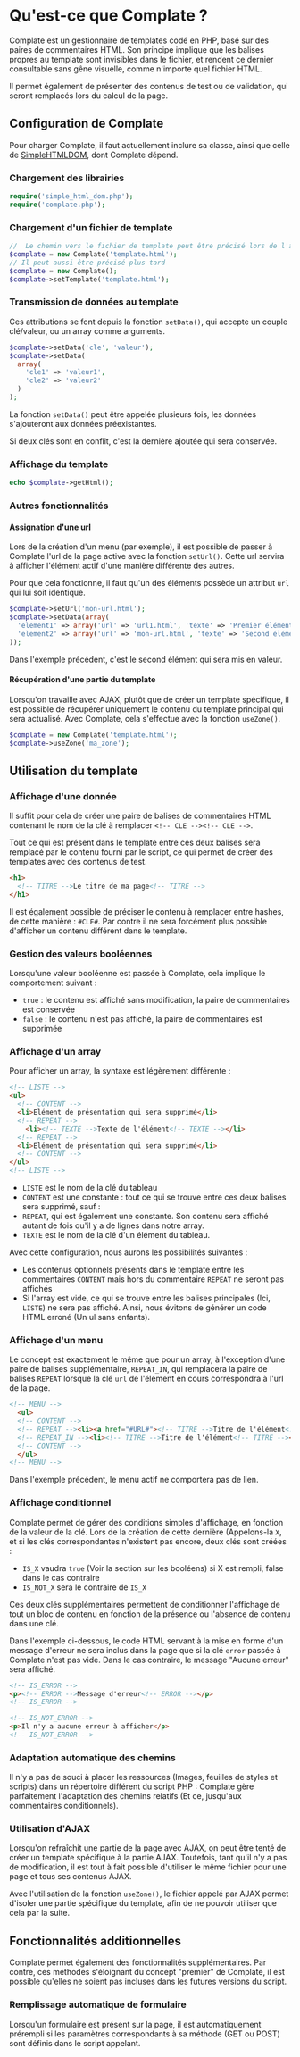 # Qu'est-ce que Complate ?

Complate est un gestionnaire de templates codé en PHP, basé sur des paires de commentaires HTML.
Son principe implique que les balises propres au template sont invisibles dans le fichier, et rendent ce
dernier consultable sans gêne visuelle, comme n'importe quel fichier HTML.

Il permet également de présenter des contenus de test ou de validation, qui seront remplacés lors du calcul de la page.

## Configuration de Complate

Pour charger Complate, il faut actuellement inclure sa classe, ainsi que celle de [SimpleHTMLDOM](simplehtmldom.sourceforge.net), dont Complate dépend.

### Chargement des librairies

```php
require('simple_html_dom.php');
require('complate.php');
```

### Chargement d'un fichier de template

```php
//  Le chemin vers le fichier de template peut être précisé lors de l'appel de la classe
$complate = new Complate('template.html');
// Il peut aussi être précisé plus tard
$complate = new Complate();
$complate->setTemplate('template.html');
```

### Transmission de données au template
Ces attributions se font depuis la fonction `setData()`, qui accepte un couple clé/valeur, ou un array comme arguments.

```php
$complate->setData('cle', 'valeur');
$complate->setData(
  array(
    'cle1' => 'valeur1',
    'cle2' => 'valeur2'
  )
);
```

La fonction `setData()` peut être appelée plusieurs fois, les données s'ajouteront aux données préexistantes.

Si deux clés sont en conflit, c'est la dernière ajoutée qui sera conservée.

### Affichage du template

```php
echo $complate->getHtml();
```

### Autres fonctionnalités
#### Assignation d'une url
Lors de la création d'un menu (par exemple), il est possible de passer à Complate l'url de la page active avec la
fonction `setUrl()`. Cette url servira à afficher l'élément actif d'une manière différente des autres.

Pour que cela fonctionne, il faut qu'un des éléments possède un attribut `url` qui lui soit identique.

```php
$complate->setUrl('mon-url.html');
$complate->setData(array(
  'element1' => array('url' => 'url1.html', 'texte' => 'Premier élément'),
  'element2' => array('url' => 'mon-url.html', 'texte' => 'Second élément')
));
```

Dans l'exemple précédent, c'est le second élément qui sera mis en valeur.

#### Récupération d'une partie du template
Lorsqu'on travaille avec AJAX, plutôt que de créer un template spécifique, il est possible de récupérer uniquement le contenu
du template principal qui sera actualisé. Avec Complate, cela s'effectue avec la fonction `useZone()`.

```php
$complate = new Complate('template.html');
$complate->useZone('ma_zone');
```

## Utilisation du template

### Affichage d'une donnée
Il suffit pour cela de créer une paire de balises de commentaires HTML contenant le nom de la clé à remplacer
`<!-- CLE --><!-- CLE -->`.

Tout ce qui est présent dans le template entre ces deux balises sera remplacé par le contenu fourni par le script,
ce qui permet de créer des templates avec des contenus de test.

```html
<h1>
  <!-- TITRE -->Le titre de ma page<!-- TITRE -->
</h1>
```

Il est également possible de préciser le contenu à remplacer entre hashes, de cette manière : `#CLE#`. Par contre il ne
sera forcément plus possible d'afficher un contenu différent dans le template.

### Gestion des valeurs booléennes
Lorsqu'une valeur booléenne est passée à Complate, cela implique le comportement suivant :
* `true` : le contenu est affiché sans modification, la paire de commentaires est conservée
* `false` : le contenu n'est pas affiché, la paire de commentaires est supprimée

### Affichage d'un array
Pour afficher un array, la syntaxe est légèrement différente :

```html
<!-- LISTE -->
<ul>
  <!-- CONTENT -->
  <li>Elément de présentation qui sera supprimé</li>
  <!-- REPEAT -->
    <li><!-- TEXTE -->Texte de l'élément<!-- TEXTE --></li>
  <!-- REPEAT -->
  <li>Elément de présentation qui sera supprimé</li>
  <!-- CONTENT -->
</ul>
<!-- LISTE -->
```

* `LISTE` est le nom de la clé du tableau
* `CONTENT` est une constante : tout ce qui se trouve entre ces deux balises sera supprimé, sauf :
* `REPEAT`, qui est également une constante. Son contenu sera affiché autant de fois qu'il y a de lignes dans notre array.
* `TEXTE` est le nom de la clé d'un élément du tableau.

Avec cette configuration, nous aurons les possibilités suivantes :
* Les contenus optionnels présents dans le template entre les commentaires `CONTENT` mais hors du commentaire `REPEAT`
  ne seront pas affichés
* Si l'array est vide, ce qui se trouve entre les balises principales (Ici, `LISTE`) ne sera pas affiché. Ainsi,
  nous évitons de générer un code HTML erroné (Un ul sans enfants).

### Affichage d'un menu
Le concept est exactement le même que pour un array, à l'exception d'une paire de balises supplémentaire, `REPEAT_IN`,
qui remplacera la paire de balises `REPEAT` lorsque la clé `url` de l'élément en cours correspondra à l'url de la page.

```html
<!-- MENU -->
  <ul>
  <!-- CONTENT -->
  <!-- REPEAT --><li><a href="#URL#"><!-- TITRE -->Titre de l'élément<!-- TITRE --></a></li><!-- REPEAT -->
  <!-- REPEAT_IN --><li><!-- TITRE -->Titre de l'élément<!-- TITRE --></li><!-- REPEAT_IN -->
  <!-- CONTENT -->
  </ul>
<!-- MENU -->
```
Dans l'exemple précédent, le menu actif ne comportera pas de lien.

### Affichage conditionnel
Complate permet de gérer des conditions simples d'affichage, en fonction de la valeur de la clé. Lors de la création 
de cette dernière (Appelons-la `X`, et si les clés correspondantes n'existent pas encore, deux clés sont créées :
* `IS_X` vaudra `true` (Voir la section sur les booléens) si X est rempli, false dans le cas contraire
* `IS_NOT_X` sera le contraire de `IS_X`

Ces deux clés supplémentaires permettent de conditionner l'affichage de tout un bloc de contenu en fonction de la
présence ou l'absence de contenu dans une clé.

Dans l'exemple ci-dessous, le code HTML servant à la mise en forme d'un message d'erreur ne sera inclus dans la page
que si la clé `error` passée à Complate n'est pas vide. Dans le cas contraire, le message "Aucune erreur" sera affiché.

```html
<!-- IS_ERROR -->
<p><!-- ERROR -->Message d'erreur<!-- ERROR --></p>
<!-- IS_ERROR -->

<!-- IS_NOT_ERROR -->
<p>Il n'y a aucune erreur à afficher</p>
<!-- IS_NOT_ERROR -->
```

### Adaptation automatique des chemins
Il n'y a pas de souci à placer les ressources (Images, feuilles de styles et scripts) dans un répertoire différent du
script PHP : Complate gère parfaitement l'adaptation des chemins relatifs (Et ce, jusqu'aux commentaires conditionnels).

### Utilisation d'AJAX
Lorsqu'on refraîchit une partie de la page avec AJAX, on peut être tenté de créer un template spécifique à la partie AJAX.
Toutefois, tant qu'il n'y a pas de modification, il est tout à fait possible d'utiliser le même fichier pour une page et
tous ses contenus AJAX.

Avec l'utilisation de la fonction `useZone()`, le fichier appelé par AJAX permet d'isoler une partie spécifique du template,
afin de ne pouvoir utiliser que cela par la suite.

## Fonctionnalités additionnelles
Complate permet également des fonctionnalités supplémentaires. Par contre, ces méthodes s'éloignant du concept "premier"
de Complate, il est possible qu'elles ne soient pas incluses dans les futures versions du script.

### Remplissage automatique de formulaire
Lorsqu'un formulaire est présent sur la page, il est automatiquement prérempli si les paramètres correspondants à sa
méthode (GET ou POST) sont définis dans le script appelant.
